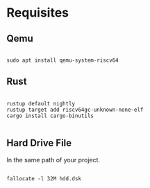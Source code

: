 # Requisites

## Qemu

```shell

sudo apt install qemu-system-riscv64

```
## Rust

```shell

rustup default nightly
rustup target add riscv64gc-unknown-none-elf
cargo install cargo-binutils


```

## Hard Drive File
In the same path of your project.

```shell

fallocate -l 32M hdd.dsk

```